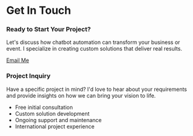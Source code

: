 # Get In Touch

<div class="grid grid-2">
    <div class="card">
        <h3>Ready to Start Your Project?</h3>
        <p>Let's discuss how chatbot automation can transform your business or event. I specialize in creating custom solutions that deliver real results.</p>
        <div style="margin-top: var(--space-lg);">
            <a href="mailto:dan@dataai.com" class="btn">Email Me</a>
        </div>
    </div>
    <div class="card">
        <h3>Project Inquiry</h3>
        <p>Have a specific project in mind? I'd love to hear about your requirements and provide insights on how we can bring your vision to life.</p>
        <ul class="feature-list">
            <li>Free initial consultation</li>
            <li>Custom solution development</li>
            <li>Ongoing support and maintenance</li>
            <li>International project experience</li>
        </ul>
    </div>
</div>